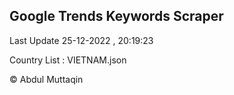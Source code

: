 

## Google Trends Keywords Scraper 
 
Last Update 25-12-2022 , 20:19:23

Country List :
VIETNAM.json



© Abdul Muttaqin 
